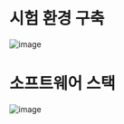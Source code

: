 # 시험 환경 구축
![image](https://github.com/qweqwerq/work/assets/88891704/a72a457e-8073-45ba-9932-316126824eb0)


# 소프트웨어 스택
![image](https://github.com/qweqwerq/work/assets/88891704/dc9ea588-dbc8-41e7-be19-46636f3f7ac8)
